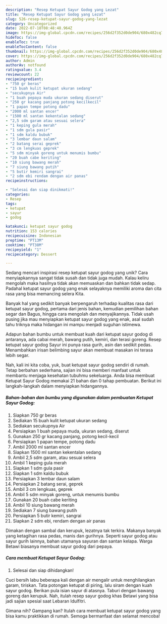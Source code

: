 ```yaml
---
description: "Resep Ketupat Sayur Godog yang Lezat"
title: "Resep Ketupat Sayur Godog yang Lezat"
slug: 526-resep-ketupat-sayur-godog-yang-lezat
category: Uncategorized
date: 2022-07-18T08:48:48.964Z
image: https://img-global.cpcdn.com/recipes/256d2f352d0de904/680x482cq70/ketupat-sayur-godog-foto-resep-utama.jpg
hideToc: false
enableToc: true
enableTocContent: false
thumbnail: https://img-global.cpcdn.com/recipes/256d2f352d0de904/680x482cq70/ketupat-sayur-godog-foto-resep-utama.jpg
cover: https://img-global.cpcdn.com/recipes/256d2f352d0de904/680x482cq70/ketupat-sayur-godog-foto-resep-utama.jpg
author: Admin
authorAv: notfound
ratingvalue: 3.4
reviewcount: 22
recipeingredient:
- "750 gr beras"
- "15 buah kulit ketupat ukuran sedang"
- "secukupnya Air"
- "1 buah pepaya muda ukuran sedang diserut"
- "250 gr kacang panjang potong kecilkecil"
- "1 papan tempe potong dadu"
- "2000 ml santan encer"
- "1500 ml santan kekentalan sedang"
- "2,5 sdm garam atau sesuai selera"
- "1 keping gula merah"
- "1 sdm gula pasir"
- "1 sdm kaldu bubuk"
- "3 lembar daun salam"
- "2 batang serai geprek"
- "3 cm lengkuas geprek"
- "5 sdm minyak goreng untuk menumis bumbu"
- "20 buah cabe keriting"
- "10 siung bawang merah"
- "7 siung bawang putih"
- "5 butir kemiri sangrai"
- "2 sdm ebi rendam dengan air panas"
recipeinstructions:

- "Selesai dan siap dinikmati!"
categories:
- Resep
tags:
- ketupat
- sayur
- godog

katakunci: ketupat sayur godog 
nutrition: 153 calories
recipecuisine: Indonesian
preptime: "PT13M"
cooktime: "PT38M"
recipeyield: "1"
recipecategory: Dessert

---
```





Sedang mencari inspirasi resep ketupat sayur godog yang unik? Cara menyiapkannya sangat tidak susah dan tidak juga mudah. Kalau keliru mengolah maka hasilnya tidak akan memuaskan dan bahkan tidak sedap. Padahal ketupat sayur godog yang enak selayaknya memiliki aroma dan cita rasa yang bisa memancing selera Kita.





Banyak hal yang sedikit banyak berpengaruh terhadap kualitas rasa dari ketupat sayur godog, pertama dari jenis bahan, kemudian pemilihan bahan segar dan Bagus, hingga cara mengolah dan menyajikannya. Tidak usah pusing jika mau menyiapkan ketupat sayur godog yang enak,      asal sudah tahu triknya maka hidangan ini mampu menjadi suguhan istimewa.














Adapun bahan bumbu untuk membuat kuah dari ketupat sayur godog di antaranya, ada cabai merah, bawang putih, kemiri, dan terasi goreng. Resep ketupat sayur godog Sayur ini punya rasa gurih, asin dan sedikit pedas. Menambahkan irisan belimbing sayur akan membuat masakan ini terasa lebih segar.






Nah, kali ini kita coba, yuk, buat ketupat sayur godog sendiri di rumah. Tetap berbahan sederhana, sajian ini bisa memberi manfaat untuk membantu menjaga kesehatan tubuhmu sekeluarga. Anda bisa membuat Ketupat Sayur Godog memakai 21 bahan dan 0 tahap pembuatan. Berikut ini langkah-langkah dalam menyiapkan hidangannya.

<!--inarticleads1-->

##### Bahan-bahan dan bumbu yang digunakan dalam pembuatan Ketupat Sayur Godog:

1. Siapkan 750 gr beras
1. Sediakan 15 buah kulit ketupat ukuran sedang
1. Sediakan secukupnya Air
1. Persiapkan 1 buah pepaya muda, ukuran sedang, diserut
1. Gunakan 250 gr kacang panjang, potong kecil-kecil
1. Persiapkan 1 papan tempe, potong dadu
1. Ambil 2000 ml santan encer
1. Siapkan 1500 ml santan kekentalan sedang
1. Ambil 2,5 sdm garam, atau sesuai selera
1. Ambil 1 keping gula merah
1. Siapkan 1 sdm gula pasir
1. Siapkan 1 sdm kaldu bubuk
1. Persiapkan 3 lembar daun salam
1. Persiapkan 2 batang serai, geprek
1. Ambil 3 cm lengkuas, geprek
1. Ambil 5 sdm minyak goreng, untuk menumis bumbu
1. Gunakan 20 buah cabe keriting
1. Ambil 10 siung bawang merah
1. Sediakan 7 siung bawang putih
1. Persiapkan 5 butir kemiri, sangrai
1. Siapkan 2 sdm ebi, rendam dengan air panas


Dimakan dengan sambal dan kerupuk, lezatnya tak terkira. Makanya banyak yang ketagihan rasa pedas, manis dan gurihnya. Seperti sayur godog atau sayur gurih lainnya, bahan utamanya sayuran dan santan kelapa. Warga Betawi biasanya membuat sayur godog dari pepaya. 

<!--inarticleads2-->

##### Cara membuat Ketupat Sayur Godog:


1. Selesai dan siap dihidangkan!

Cuci bersih labu beberapa kali dengan air mengalir untuk menghilangkan garam, tiriskan. Tata potongan ketupat di piring, lalu siram dengan kuah sayur godog. Berikan pula isian sayur di atasnya. Taburi dengan bawang goreng dan kerupuk. Nah, itulah resep sayur godog khas Betawi yang bisa jadi sajian spesial saat Lebaran Idulfitri. 

Gimana nih? Gampang kan? Itulah cara membuat ketupat sayur godog yang bisa kamu praktikkan di rumah. Semoga bermanfaat dan selamat mencoba!
